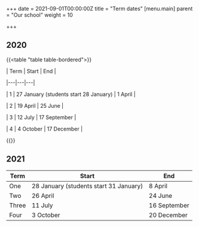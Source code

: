 +++
date = 2021-09-01T00:00:00Z
title = "Term dates"
[menu.main]
parent = "Our school"
weight = 10

+++
## 2020

{{<table "table table-bordered">}}

| Term | Start | End |

|---|---|---|

| 1 | 27 January (students start 28 January) | 1 April |

| 2 | 19 April | 25 June |

| 3 | 12 July | 17 September |

| 4 | 4 October | 17 December |

{{</table>}}

## 2021

<table class="table table-bordered">
<thead>
<tr>
<th>Term</th>
<th>Start</th>
<th>End</th>
</tr>
</thead>
<tbody>
<tr>
<td>One</td>
<td>28 January (students start 31 January)</td>
<td>8 April</td>
</tr>
<tr>
<td>Two</td>
<td>26 April</td>
<td>24 June</td>
</tr>
<tr>
<td>Three</td>
<td>11 July</td>
<td>16 September</td>
</tr>
<tr>
<td>Four</td>
<td>3 October</td>
<td>20 December</td>
</tr>
</tbody>
</table>